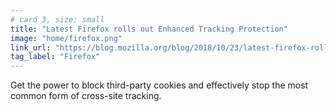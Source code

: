 ```yaml
---
# card 3, size: small
title: "Latest Firefox rolls out Enhanced Tracking Protection"
image: "home/firefox.png"
link_url: "https://blog.mozilla.org/blog/2018/10/23/latest-firefox-rolls-out-enhanced-tracking-protection/?utm_source=www.mozilla.org&utm_medium=referral&utm_campaign=homepage&utm_content=card"
tag_label: "Firefox"
---
```

Get the power to block third-party cookies and effectively stop the most common form of cross-site tracking.
